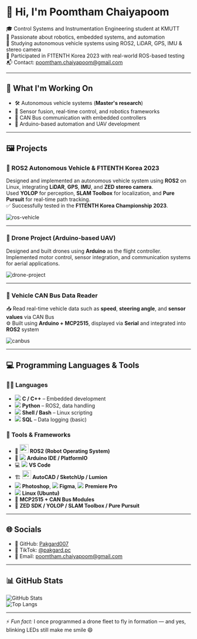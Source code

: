 # 👋 Hi, I'm Poomtham Chaiyapoom

🎓 Control Systems and Instrumentation Engineering student at KMUTT  
🤖 Passionate about robotics, embedded systems, and automation  
🚗 Studying autonomous vehicle systems using ROS2, LiDAR, GPS, IMU & stereo camera  
🏁 Participated in F1TENTH Korea 2023 with real-world ROS-based testing  
📬 Contact: poomtham.chaiyapoom@gmail.com

---

## 🚀 What I'm Working On

- 🛠️ Autonomous vehicle systems (**Master's research**)  
- 🧠 Sensor fusion, real-time control, and robotics frameworks  
- 📡 CAN Bus communication with embedded controllers  
- 🔧 Arduino-based automation and UAV development  

---

## 🖼️ Projects

### 🚗 ROS2 Autonomous Vehicle & F1TENTH Korea 2023

Designed and implemented an autonomous vehicle system using **ROS2** on Linux, integrating **LiDAR**, **GPS**, **IMU**, and **ZED stereo camera**.  
Used **YOLOP** for perception, **SLAM Toolbox** for localization, and **Pure Pursuit** for real-time path tracking.  
✅ Successfully tested in the **F1TENTH Korea Championship 2023**.

![ros-vehicle](https://your-image-link.com/ros-autonomous-vehicle.png)

---

### 🚁 Drone Project (Arduino-based UAV)

Designed and built drones using **Arduino** as the flight controller.  
Implemented motor control, sensor integration, and communication systems for aerial applications.

![drone-project](https://your-image-link.com/drone-project.png)

---

### 🚙 Vehicle CAN Bus Data Reader

📥 Read real-time vehicle data such as **speed**, **steering angle**, and **sensor values** via CAN Bus  
⚙️ Built using **Arduino + MCP2515**, displayed via **Serial** and integrated into **ROS2** system

![canbus](https://your-image-link.com/canbus-project.png)

---

## 💻 Programming Languages & Tools

### 🧑‍💻 Languages  
- <img src="https://img.icons8.com/color/24/000000/c-plus-plus-logo.png"/> **C / C++** – Embedded development  
- <img src="https://img.icons8.com/color/24/000000/python.png"/> **Python** – ROS2, data handling  
- <img src="https://img.icons8.com/color/24/000000/console.png"/> **Shell / Bash** – Linux scripting  
- <img src="https://img.icons8.com/external-soft-fill-juicy-fish/24/null/external-sql-coding-and-development-soft-fill-soft-fill-juicy-fish.png"/> **SQL** – Data logging (basic)

### 🧰 Tools & Frameworks  
- 🤖 <img src="https://cdn.jsdelivr.net/gh/devicons/devicon/icons/ros/ros-original.svg" width="24"/> **ROS2 (Robot Operating System)**  
- 🔌 <img src="https://img.icons8.com/color/24/000000/arduino.png"/> **Arduino IDE / PlatformIO**  
- 💻 <img src="https://img.icons8.com/fluent/24/000000/visual-studio-code-2019.png"/> **VS Code**  
- 🏗️ <img src="https://cdn.jsdelivr.net/gh/devicons/devicon/icons/autocad/autocad-original.svg" width="24"/> **AutoCAD / SketchUp / Lumion**
- <img src="https://img.icons8.com/color/24/000000/adobe-photoshop.png"/> **Photoshop**, <img src="https://img.icons8.com/color/24/000000/figma--v1.png"/> **Figma**, <img src="https://img.icons8.com/color/24/000000/adobe-premiere-pro.png"/> **Premiere Pro**  
- <img src="https://img.icons8.com/color/24/000000/linux.png"/> **Linux (Ubuntu)**  
- 🧩 **MCP2515 + CAN Bus Modules**  
- 🎯 **ZED SDK / YOLOP / SLAM Toolbox / Pure Pursuit**

---

## 🌐 Socials

- 🐙 GitHub: [Pakgard007](https://github.com/Pakgard007)  
- 🎥 TikTok: [@pakgard.pc](https://www.tiktok.com/@pakgard.pc?_t=ZS-8xomy4pfiG9&_r=1)  
- 📧 Email: [poomtham.chaiyapoom@gmail.com](mailto:poomtham.chaiyapoom@gmail.com)

---

## 📊 GitHub Stats

![GitHub Stats](https://github-readme-stats.vercel.app/api?username=Pakgard007&show_icons=true&theme=default&hide_border=false)  
![Top Langs](https://github-readme-stats.vercel.app/api/top-langs/?username=Pakgard007&layout=compact&theme=default&hide_border=false)

---

⚡ *Fun fact:* I once programmed a drone fleet to fly in formation — and yes, blinking LEDs still make me smile 😄

